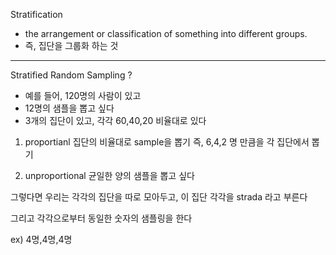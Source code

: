 Stratification
- the arrangement or classification of something into different groups.
- 즉, 집단을 그룹화 하는 것

-----------------------------------

Stratified Random Sampling ?
- 예를 들어, 120명의 사람이 있고
- 12명의 샘플을 뽑고 싶다
- 3개의 집단이 있고, 각각 60,40,20 비율대로 있다 
1) proportianl
집단의 비율대로 sample을 뽑기
즉, 6,4,2 명 만큼을 각 집단에서 뽑기

2) unproportional
균일한 양의 샘플을 뽑고 싶다

그렇다면 우리는 각각의 집단을 따로 
모아두고,
이 집단 각각을 strada 라고 부른다

그리고 각각으로부터 동일한 숫자의
샘플링을 한다

ex) 4명,4명,4명 